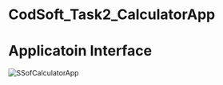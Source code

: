 # CodSoft_Task2_CalculatorApp
# Applicatoin Interface
![SSofCalculatorApp](https://github.com/AbhishekSoni15/CodSoft_Task2_CalculatorApp/assets/106659519/2963df9a-da30-45ac-b18a-fd71a42141ff)
